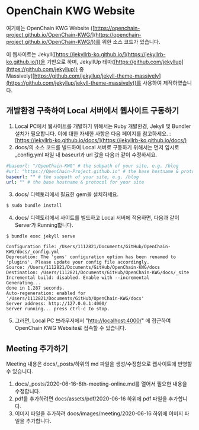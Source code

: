 
# OpenChain KWG Website
여기에는 OpenChain KWG Website ([https://openchain-project.github.io/OpenChain-KWG/](https://openchain-project.github.io/OpenChain-KWG/))를 위한 소스 코드가 있습니다. 

이 웹사이트는 Jekyll([https://jekyllrb-ko.github.io/](https://jekyllrb-ko.github.io/))을 기반으로 하며, JekyllUp 테마([https://github.com/jekyllup](https://github.com/jekyllup)) 중 Massively([https://github.com/jekyllup/jekyll-theme-massively](https://github.com/jekyllup/jekyll-theme-massively))를 사용하여 제작하였습니다. 

## 개발환경 구축하여 Local 서버에서 웹사이트 구동하기
1. Local PC에서 웹사이트를 개발하기 위해서는 Ruby 개발환경, Jekyll 및 Bundler 설치가 필요합니다. 이에 대한 자세한 사항은 다음 페이지를 참고하세요. : [https://jekyllrb-ko.github.io/docs/](https://jekyllrb-ko.github.io/docs/)
2. docs/의 소스 코드를 빌드하여 Local 서버로 구동하기 위해서는 먼저 임시로 _config.yml 파일 내 baseurl과 url 값을 다음과 같이 수정하세요. 
~~~yml
#baseurl: "/OpenChain-KWG" # the subpath of your site, e.g. /blog
#url: "https://OpenChain-Project.github.io" # the base hostname & protocol for your site
baseurl: "" # the subpath of your site, e.g. /blog
url: "" # the base hostname & protocol for your site
~~~
3. docs/ 디렉토리에서 필요한 gem을 설치하세요.
~~~cmd
$ sudo bundle install
~~~
4. docs/ 디렉토리에서 사이트를 빌드하고 Local 서버에 적용하면, 다음과 같이 Server가 Running합니다.
~~~
$ bundle exec jekyll serve

Configuration file: /Users/1112821/Documents/GitHub/OpenChain-KWG/docs/_config.yml
Deprecation: The 'gems' configuration option has been renamed to 'plugins'. Please update your config file accordingly.
Source: /Users/1112821/Documents/GitHub/OpenChain-KWG/docs
Destination: /Users/1112821/Documents/GitHub/OpenChain-KWG/docs/_site
Incremental build: disabled. Enable with --incremental
Generating...
done in 1.287 seconds.
Auto-regeneration: enabled for '/Users/1112821/Documents/GitHub/OpenChain-KWG/docs'
Server address: http://127.0.0.1:4000/
Server running... press ctrl-c to stop.
~~~
5. 그러면, Local PC 브라우저에서 "[http://localhost:4000/](http://localhost:4000/)" 에 접근하여 OpenChain KWG Website로 접속할 수 있습니다. 

## Meeting 추가하기
Meeting 내용은 docs/_posts/하위의 md 파일을 생성/수정함으로 웹사이트에 반영할 수 있습니다. 
1. docs/_posts/2020-06-16-6th-meeting-online.md를 열어서 필요한 내용을 수정합니다. 
2. pdf를 추가하려면 docs/assets/pdf/2020-06-16 하위에 pdf 파일을 추가합니다. 
3. 이미지 파일을 추가하려 docs/images/meeting/2020-06-16 하위에 이미지 파일을 추가합니다. 